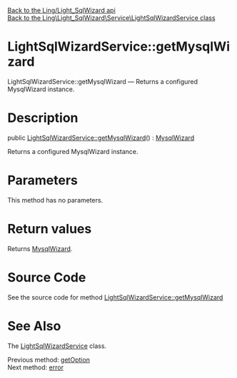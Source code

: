 [Back to the Ling/Light_SqlWizard api](https://github.com/lingtalfi/Light_SqlWizard/blob/master/doc/api/Ling/Light_SqlWizard.md)<br>
[Back to the Ling\Light_SqlWizard\Service\LightSqlWizardService class](https://github.com/lingtalfi/Light_SqlWizard/blob/master/doc/api/Ling/Light_SqlWizard/Service/LightSqlWizardService.md)


LightSqlWizardService::getMysqlWizard
================



LightSqlWizardService::getMysqlWizard — Returns a configured MysqlWizard instance.




Description
================


public [LightSqlWizardService::getMysqlWizard](https://github.com/lingtalfi/Light_SqlWizard/blob/master/doc/api/Ling/Light_SqlWizard/Service/LightSqlWizardService/getMysqlWizard.md)() : [MysqlWizard](https://github.com/lingtalfi/SqlWizard/blob/master/doc/api/Ling/SqlWizard/MysqlWizard.md)




Returns a configured MysqlWizard instance.




Parameters
================

This method has no parameters.


Return values
================

Returns [MysqlWizard](https://github.com/lingtalfi/SqlWizard/blob/master/doc/api/Ling/SqlWizard/MysqlWizard.md).








Source Code
===========
See the source code for method [LightSqlWizardService::getMysqlWizard](https://github.com/lingtalfi/Light_SqlWizard/blob/master/Service/LightSqlWizardService.php#L97-L106)


See Also
================

The [LightSqlWizardService](https://github.com/lingtalfi/Light_SqlWizard/blob/master/doc/api/Ling/Light_SqlWizard/Service/LightSqlWizardService.md) class.

Previous method: [getOption](https://github.com/lingtalfi/Light_SqlWizard/blob/master/doc/api/Ling/Light_SqlWizard/Service/LightSqlWizardService/getOption.md)<br>Next method: [error](https://github.com/lingtalfi/Light_SqlWizard/blob/master/doc/api/Ling/Light_SqlWizard/Service/LightSqlWizardService/error.md)<br>

